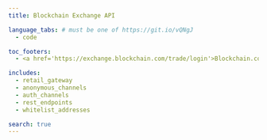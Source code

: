 ```yaml
---
title: Blockchain Exchange API

language_tabs: # must be one of https://git.io/vQNgJ
  - code

toc_footers:
  - <a href='https://exchange.blockchain.com/trade/login'>Blockchain.com Exchange</a>

includes:
  - retail_gateway
  - anonymous_channels
  - auth_channels
  - rest_endpoints
  - whitelist_addresses

search: true
---
```

